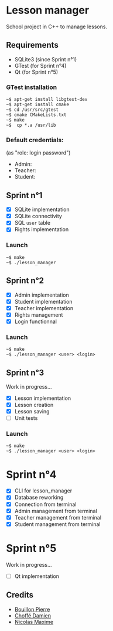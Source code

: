 # Lesson manager

School project in C++ to manage lessons. 

## Requirements
* SQLite3 (since Sprint n°1)
* GTest (for Sprint n°4)
* Qt (for Sprint n°5)

### GTest installation
```shell
~$ apt-get install libgtest-dev
~$ apt-get install cmake
~$ cd /usr/src/gtest
~$ cmake CMakeLists.txt
~$ make
~$  cp *.a /usr/lib
```

### Default credentials:
(as "role: login password")
  - Admin:   
  - Teacher: 
  - Student: 

## Sprint n°1
- [x] SQLite implementation
- [x] SQLite connectivity
- [x] SQL `user` table
- [x] Rights implementation
### Launch
```shell
~$ make
~$ ./lesson_manager
```

## Sprint n°2
- [x] Admin implementation
- [x] Student implementation
- [x] Teacher implementation
- [x] Rights management 
- [x] Login functionnal
### Launch
```shell
~$ make
~$ ./lesson_manager <user> <login>
```

## Sprint n°3
Work in progress...
- [x] Lesson implementation
- [x] Lesson creation
- [x] Lesson saving
- [ ] Unit tests
### Launch
```shell
~$ make
~$ ./lesson_manager <user> <login>
```

# Sprint n°4
- [x] CLI for lesson_manager
- [x] Database reworking
- [x] Connection from terminal
- [x] Admin management from terminal
- [x] Teacher management from terminal
- [x] Student management from terminal

# Sprint n°5
Work in progress...
- [ ] Qt implementation

## Credits
* [Bouillon Pierre](https://pierrebouillon.tech/)
* [Choffé Damien](https://github.com/ChoffeD)
* [Nicolas Maxime](https://github.com/NicolasMaxime)
